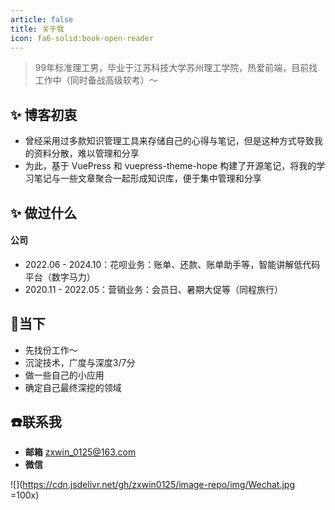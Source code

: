 ```yaml
---
article: false
title: 关于我
icon: fa6-solid:book-open-reader
---
```


> 99年标准理工男，毕业于江苏科技大学苏州理工学院，热爱前端，目前找工作中（同时备战高级软考）～

## ✨ 博客初衷

- 曾经采用过多款知识管理工具来存储自己的心得与笔记，但是这种方式导致我的资料分散，难以管理和分享
- 为此，基于 VuePress 和 vuepress-theme-hope 构建了开源笔记，将我的学习笔记与一些文章聚合一起形成知识库，便于集中管理和分享

## ✨ 做过什么

#### 公司

- 2022.06 - 2024.10：花呗业务：账单、还款、账单助手等，智能讲解低代码平台（数字马力）
- 2020.11 - 2022.05：营销业务：会员日、暑期大促等（同程旅行）
<!-- 
#### 开源

- 还没有好点子～ -->

## 🚀当下

- 先找份工作～
- 沉淀技术，广度与深度3/7分
- 做一些自己的小应用
- 确定自己最终深挖的领域

## ☎️联系我

- **邮箱** zxwin_0125@163.com
- **微信** 

![](https://cdn.jsdelivr.net/gh/zxwin0125/image-repo/img/Wechat.jpg =100x)